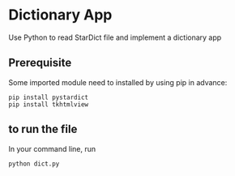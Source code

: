 # Dictionary App
Use Python to read StarDict file and implement a dictionary app

## Prerequisite
Some imported module need to installed by using pip in advance:
```
pip install pystardict
pip install tkhtmlview
```
## to run the file
In your command line, run
```
python dict.py
```
